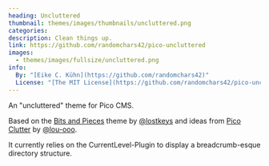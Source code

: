```yaml
---
heading: Uncluttered
thumbnail: themes/images/thumbnails/uncluttered.png
categories:
description: Clean things up.
link: https://github.com/randomchars42/pico-uncluttered
images:
  - themes/images/fullsize/uncluttered.png
info:
  By: "[Eike C. Kühn](https://github.com/randomchars42)"
  License: "[The MIT License](https://github.com/randomchars42/pico-uncluttered/blob/master/LICENSE)"
---
```


An "uncluttered" theme for Pico CMS.

Based on the [Bits and Pieces](https://github.com/lostkeys/Bits-and-Pieces-Theme-for-Pico) theme by [@lostkeys](https://github.com/lostkeys) and ideas from [Pico Clutter](https://github.com/luo-ooo/clutter) by [@lou-ooo](https://github.com/luo-ooo).

It currently relies on the CurrentLevel-Plugin to display a breadcrumb-esque directory structure.